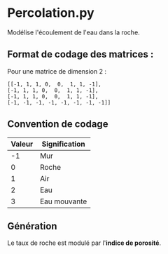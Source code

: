 # Percolation.py
Modélise l'écoulement de l'eau dans la roche.

## Format de codage des matrices :
Pour une matrice de dimension 2 :
 ```
 [[-1, 1, 1, 0,  0,  1, 1, -1],
 [-1, 1, 1, 0,  0,  1, 1, -1],
 [-1, 1, 1, 0,  0,  1, 1, -1],
 [-1, -1, -1, -1, -1, -1, -1, -1]]
 ```

## Convention de codage
| Valeur | Signification |
| -------| ------------- |
| -1     | Mur           |
| 0      | Roche         |
| 1      | Air           |
| 2      | Eau           |
| 3      | Eau mouvante  |

## Génération
Le taux de roche est modulé par l'**indice de porosité**.

